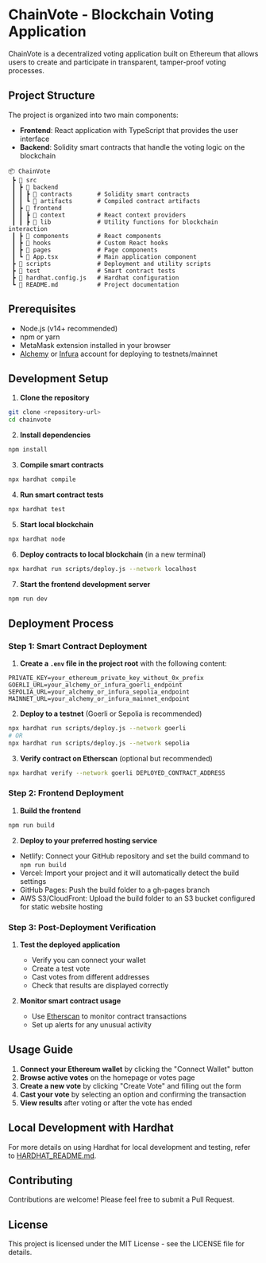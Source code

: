 
# ChainVote - Blockchain Voting Application

ChainVote is a decentralized voting application built on Ethereum that allows users to create and participate in transparent, tamper-proof voting processes.

## Project Structure

The project is organized into two main components:

- **Frontend**: React application with TypeScript that provides the user interface
- **Backend**: Solidity smart contracts that handle the voting logic on the blockchain

```
📦 ChainVote
 ┣ 📂 src
 ┃ ┣ 📂 backend
 ┃ ┃ ┣ 📂 contracts       # Solidity smart contracts
 ┃ ┃ ┗ 📂 artifacts       # Compiled contract artifacts
 ┃ ┣ 📂 frontend
 ┃ ┃ ┣ 📂 context         # React context providers
 ┃ ┃ ┣ 📂 lib             # Utility functions for blockchain interaction
 ┃ ┣ 📂 components        # React components
 ┃ ┣ 📂 hooks             # Custom React hooks
 ┃ ┣ 📂 pages             # Page components
 ┃ ┗ 📜 App.tsx           # Main application component
 ┣ 📂 scripts             # Deployment and utility scripts
 ┣ 📂 test                # Smart contract tests
 ┣ 📜 hardhat.config.js   # Hardhat configuration
 ┗ 📜 README.md           # Project documentation
```

## Prerequisites

- Node.js (v14+ recommended)
- npm or yarn
- MetaMask extension installed in your browser
- [Alchemy](https://www.alchemy.com/) or [Infura](https://infura.io/) account for deploying to testnets/mainnet

## Development Setup

1. **Clone the repository**

```bash
git clone <repository-url>
cd chainvote
```

2. **Install dependencies**

```bash
npm install
```

3. **Compile smart contracts**

```bash
npx hardhat compile
```

4. **Run smart contract tests**

```bash
npx hardhat test
```

5. **Start local blockchain**

```bash
npx hardhat node
```

6. **Deploy contracts to local blockchain** (in a new terminal)

```bash
npx hardhat run scripts/deploy.js --network localhost
```

7. **Start the frontend development server**

```bash
npm run dev
```

## Deployment Process

### Step 1: Smart Contract Deployment

1. **Create a `.env` file in the project root** with the following content:

```
PRIVATE_KEY=your_ethereum_private_key_without_0x_prefix
GOERLI_URL=your_alchemy_or_infura_goerli_endpoint
SEPOLIA_URL=your_alchemy_or_infura_sepolia_endpoint
MAINNET_URL=your_alchemy_or_infura_mainnet_endpoint
```

2. **Deploy to a testnet** (Goerli or Sepolia is recommended)

```bash
npx hardhat run scripts/deploy.js --network goerli
# OR
npx hardhat run scripts/deploy.js --network sepolia
```

3. **Verify contract on Etherscan** (optional but recommended)

```bash
npx hardhat verify --network goerli DEPLOYED_CONTRACT_ADDRESS
```

### Step 2: Frontend Deployment

1. **Build the frontend**

```bash
npm run build
```

2. **Deploy to your preferred hosting service**

- Netlify: Connect your GitHub repository and set the build command to `npm run build`
- Vercel: Import your project and it will automatically detect the build settings
- GitHub Pages: Push the build folder to a gh-pages branch
- AWS S3/CloudFront: Upload the build folder to an S3 bucket configured for static website hosting

### Step 3: Post-Deployment Verification

1. **Test the deployed application**
   - Verify you can connect your wallet
   - Create a test vote
   - Cast votes from different addresses
   - Check that results are displayed correctly

2. **Monitor smart contract usage**
   - Use [Etherscan](https://etherscan.io/) to monitor contract transactions
   - Set up alerts for any unusual activity

## Usage Guide

1. **Connect your Ethereum wallet** by clicking the "Connect Wallet" button
2. **Browse active votes** on the homepage or votes page
3. **Create a new vote** by clicking "Create Vote" and filling out the form
4. **Cast your vote** by selecting an option and confirming the transaction
5. **View results** after voting or after the vote has ended

## Local Development with Hardhat

For more details on using Hardhat for local development and testing, refer to [HARDHAT_README.md](./HARDHAT_README.md).

## Contributing

Contributions are welcome! Please feel free to submit a Pull Request.

## License

This project is licensed under the MIT License - see the LICENSE file for details.
